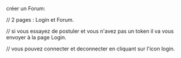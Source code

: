 créer un Forum:

// 2 pages : Login et Forum.

// si vous essayez de postuler et vous n'avez pas un token il va vous envoyer à la page Login.

// vous pouvez connecter et deconnecter en cliquant sur l'icon login. 
